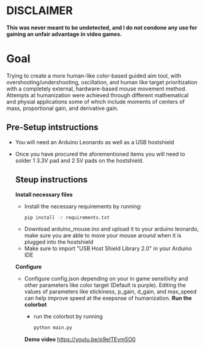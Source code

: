 # DISCLAIMER
**This was never meant to be undetected, and I do not condone any use for gaining an unfair advantage in video games.**

# Goal
Trying to create a more human-like color-based guided aim tool, with overshooting/undershooting, oscillation, and human like target prioritization with a completely external, hardware-based mouse movement method. Attempts at humanization were achieved through different mathematical and physial applications some of which include moments of centers of mass, proportional gain, and derivative gain.

 ## Pre-Setup intstructions
 - You will need an Arduino Leonardo as well as a USB hostshield
 - Once you have procured the aforementioned items you will need to solder 1 3.3V pad and 2 5V pads on the hostshield.

   ## Steup instructions
   **Install necessary files**
   - Install the necessary requirements by running:
     ```bash
     pip install -r requirements.txt
     ```
   - Download arduino_mouse.ino and upload it to your arduino leonardo, make sure you are able to move your mouse around when it is plugged into the hostshield
   - Make sure to import "USB Host Shield Library 2.0" in your Arduino IDE

   **Configure**
   - Configure config.json depending on your in game sensitivity and other parameters like color target (Default is purple). Editing the values of parameters like stickiness, p_gain, d_gain, and max_speed can help improve speed at the exepsnse of humanization. 
   **Run the colorbot**
     - run the colorbot by running
       ```bash
       python main.py
       ```

     **Demo video**
   https://youtu.be/p9eITEym5O0





